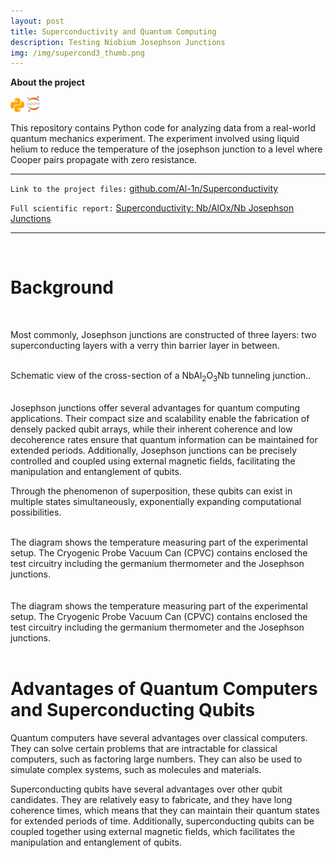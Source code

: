 ```yaml
---
layout: post
title: Superconductivity and Quantum Computing
description: Testing Niobium Josephson Junctions 
img: /img/supercond3_thumb.png
---
```


**About the project**

![](/img/python_icon.png) ![](/img/jupyter_icon.png)

This repository contains Python code for analyzing data from a real-world quantum mechanics experiment. The experiment involved using liquid helium to reduce the temperature of the josephson junction to a level where Cooper pairs propagate with zero resistance. 

---

`Link to the project files:` <a href="https://github.com/Al-1n/Superconductivity">github.com/Al-1n/Superconductivity</a> 

`Full scientific report:`  <a href="https://github.com/Al-1n/Superconductivity/blob/main/Superconductivity.pdf">Superconductivity: Nb/AlOx/Nb Josephson Junctions</a>

---

<br/>

# Background
<br/>  

Most commonly, Josephson junctions are constructed of three layers: two superconducting layers with a verry thin barrier layer in between.   


<div style='text-align: center;' class='img_row'>
    <img class='col two' src='{{ site.baseurl }}/img/junction.png' alt='' title='example image'/>
</div>

<div class='col two caption'>
    Schematic view of the cross-section of a NbAl<sub>2</sub>O<sub>3</sub>Nb
tunneling junction..
</div>
<br/>      
 
Josephson junctions offer several advantages for quantum computing applications. Their compact size and scalability enable the fabrication of densely packed qubit arrays, while their inherent coherence and low decoherence rates ensure that quantum information can be maintained for extended periods. Additionally, Josephson junctions can be precisely controlled and coupled using external magnetic fields, facilitating the manipulation and entanglement of qubits.

Through the phenomenon of superposition, these qubits can exist in multiple states simultaneously, exponentially expanding computational possibilities.


<div style='text-align: center;' class='img_row'>
    <img class='col two' src='{{ site.baseurl }}/img/temp_circ.png' alt='' title='example image'/>
</div>

<div class='col two caption'>
    The diagram shows the temperature measuring part of the experimental setup. The Cryogenic Probe Vacuum Can (CPVC) contains enclosed the test circuitry including the germanium thermometer and the Josephson junctions. 
</div>
<br/>     


<div style='text-align: center;' class='img_row'>
    <img class='col two' src='{{ site.baseurl }}/img/temp_circ.png' alt='' title='example image'/>
</div>

<div class='col two caption'>
    The diagram shows the temperature measuring part of the experimental setup. The Cryogenic Probe Vacuum Can (CPVC) contains enclosed the test circuitry including the germanium thermometer and the Josephson junctions. 
</div>
<br/>   


# Advantages of Quantum Computers and Superconducting Qubits

Quantum computers have several advantages over classical computers. They can solve certain problems that are intractable for classical computers, such as factoring large numbers. They can also be used to simulate complex systems, such as molecules and materials.

Superconducting qubits have several advantages over other qubit candidates. They are relatively easy to fabricate, and they have long coherence times, which means that they can maintain their quantum states for extended periods of time. Additionally, superconducting qubits can be coupled together using external magnetic fields, which facilitates the manipulation and entanglement of qubits.

<br/><br/><br/>
